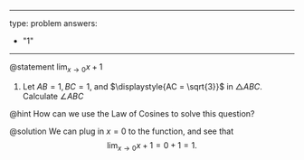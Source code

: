 


---
type: problem
answers:
  - "1"
---

@statement
$\displaystyle{\lim_{x\to 0} x+1}$
1) Let $\displaystyle{AB = 1, BC = 1}$, and $\displaystyle{AC = \sqrt{3}}$ in $\triangle ABC$. Calculate $\angle ABC$

@hint
How can we use the Law of Cosines to solve this question?

@solution
We can plug in $x=0$ to the function, and see that
$$\lim_{x\to 0} x+1=0+1=1.$$
<!--stackedit_data:
eyJoaXN0b3J5IjpbNTU0MjExOTA4XX0=
-->